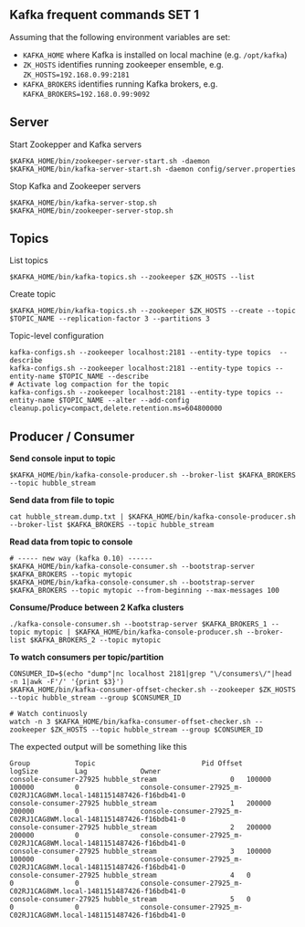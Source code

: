 



## Kafka frequent commands SET 1

Assuming that the following environment variables are set:
- `KAFKA_HOME` where Kafka is installed on local machine (e.g. `/opt/kafka`)
- `ZK_HOSTS` identifies running zookeeper ensemble, e.g. `ZK_HOSTS=192.168.0.99:2181`
- `KAFKA_BROKERS` identifies running Kafka brokers, e.g. `KAFKA_BROKERS=192.168.0.99:9092`

## Server

Start Zookepper and Kafka servers

    $KAFKA_HOME/bin/zookeeper-server-start.sh -daemon
    $KAFKA_HOME/bin/kafka-server-start.sh -daemon config/server.properties

Stop Kafka and Zookeeper servers

    $KAFKA_HOME/bin/kafka-server-stop.sh
    $KAFKA_HOME/bin/zookeeper-server-stop.sh

## Topics 

List topics

    $KAFKA_HOME/bin/kafka-topics.sh --zookeeper $ZK_HOSTS --list

Create topic

    $KAFKA_HOME/bin/kafka-topics.sh --zookeeper $ZK_HOSTS --create --topic $TOPIC_NAME --replication-factor 3 --partitions 3 

Topic-level configuration 

    kafka-configs.sh --zookeeper localhost:2181 --entity-type topics  --describe
    kafka-configs.sh --zookeeper localhost:2181 --entity-type topics --entity-name $TOPIC_NAME --describe
    # Activate log compaction for the topic
    kafka-configs.sh --zookeeper localhost:2181 --entity-type topics --entity-name $TOPIC_NAME --alter --add-config cleanup.policy=compact,delete.retention.ms=604800000

## Producer / Consumer

**Send console input to topic**

    $KAFKA_HOME/bin/kafka-console-producer.sh --broker-list $KAFKA_BROKERS --topic hubble_stream

**Send data from file to topic**

    cat hubble_stream.dump.txt | $KAFKA_HOME/bin/kafka-console-producer.sh --broker-list $KAFKA_BROKERS --topic hubble_stream

**Read data from topic to console**

    # ----- new way (kafka 0.10) ------
    $KAFKA_HOME/bin/kafka-console-consumer.sh --bootstrap-server $KAFKA_BROKERS --topic mytopic   
    $KAFKA_HOME/bin/kafka-console-consumer.sh --bootstrap-server $KAFKA_BROKERS --topic mytopic --from-beginning --max-messages 100


**Consume/Produce between 2 Kafka clusters**
    
    ./kafka-console-consumer.sh --bootstrap-server $KAFKA_BROKERS_1 --topic mytopic | $KAFKA_HOME/bin/kafka-console-producer.sh --broker-list $KAFKA_BROKERS_2 --topic mytopic


**To watch consumers per topic/partition**

    CONSUMER_ID=$(echo "dump"|nc localhost 2181|grep "\/consumers\/"|head -n 1|awk -F'/' '{print $3}')
    $KAFKA_HOME/bin/kafka-consumer-offset-checker.sh --zookeeper $ZK_HOSTS --topic hubble_stream --group $CONSUMER_ID
    
    # Watch continuosly
    watch -n 3 $KAFKA_HOME/bin/kafka-consumer-offset-checker.sh --zookeeper $ZK_HOSTS --topic hubble_stream --group $CONSUMER_ID   
    
The expected output will be something like this

    Group           Topic                          Pid Offset          logSize         Lag             Owner
    console-consumer-27925 hubble_stream                  0   100000          100000          0               console-consumer-27925_m-C02RJ1CAG8WM.local-1481151487426-f16bdb41-0
    console-consumer-27925 hubble_stream                  1   200000          200000          0               console-consumer-27925_m-C02RJ1CAG8WM.local-1481151487426-f16bdb41-0
    console-consumer-27925 hubble_stream                  2   200000          200000          0               console-consumer-27925_m-C02RJ1CAG8WM.local-1481151487426-f16bdb41-0
    console-consumer-27925 hubble_stream                  3   100000          100000          0               console-consumer-27925_m-C02RJ1CAG8WM.local-1481151487426-f16bdb41-0
    console-consumer-27925 hubble_stream                  4   0               0               0               console-consumer-27925_m-C02RJ1CAG8WM.local-1481151487426-f16bdb41-0
    console-consumer-27925 hubble_stream                  5   0               0               0               console-consumer-27925_m-C02RJ1CAG8WM.local-1481151487426-f16bdb41-0
    
    

